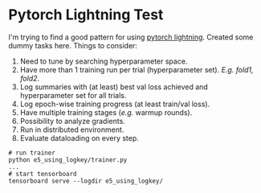 # Pytorch Lightning Test

I'm trying to find a good pattern for using [pytorch lightning](https://github.com/PyTorchLightning/pytorch-lightning).
Created some dummy tasks here.
Things to consider:

1. Need to tune by searching hyperparameter space.
2. Have more than 1 training run per trial (hyperparameter set). _E.g. fold1, fold2_.
3. Log summaries with (at least) best val loss achieved and hyperparameter set for all trials.
4. Log epoch-wise training progress (at least train/val loss).
5. Have multiple training stages (_e.g._ warmup rounds).
6. Possibility to analyze gradients.
7. Run in distributed environment.
8. Evaluate dataloading on every step.


```
# run trainer
python e5_using_logkey/trainer.py
...
# start tensorboard
tensorboard serve --logdir e5_using_logkey/
```
